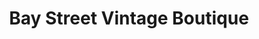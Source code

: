 ---
title: "Bay Street Vintage Boutique"
url: /paddington/bay-street-vintage-boutique/
shop: Kleidung
---